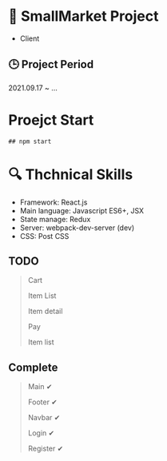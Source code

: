 # 📖 SmallMarket Project
- Client

## :clock3: Project Period
2021.09.17 ~ ...

# Proejct Start
```
## npm start
```

# :mag: Thchnical Skills

- Framework: React.js
- Main language: Javascript ES6+, JSX
- State manage: Redux
- Server: webpack-dev-server (dev)
- CSS: Post CSS

## TODO
> Cart
>
> Item List
>
> Item detail
>
> Pay
>
> Item list

## Complete
> Main ✔
>
> Footer ✔
>
> Navbar ✔
>
> Login ✔
> 
> Register ✔